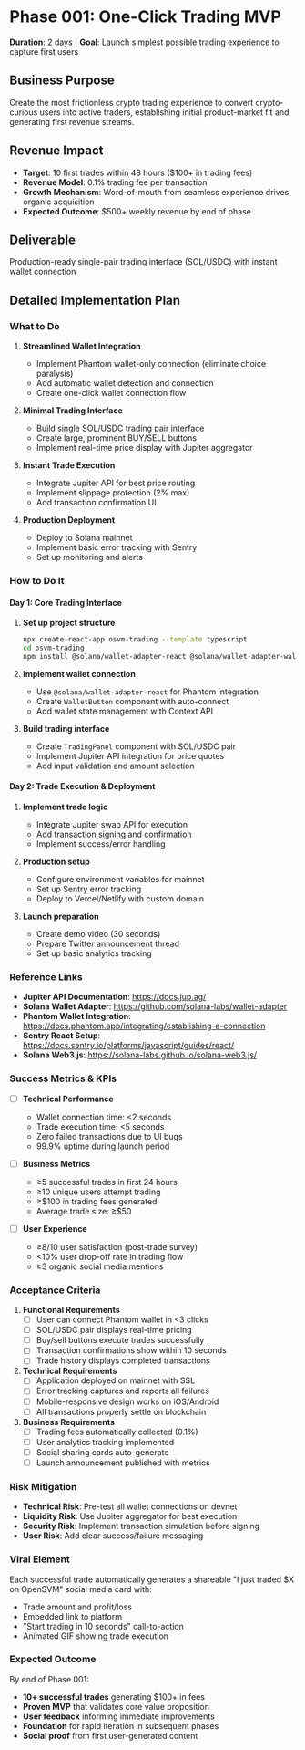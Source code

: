 # Phase 001: One-Click Trading MVP
**Duration**: 2 days | **Goal**: Launch simplest possible trading experience to capture first users

## Business Purpose
Create the most frictionless crypto trading experience to convert crypto-curious users into active traders, establishing initial product-market fit and generating first revenue streams.

## Revenue Impact
- **Target**: 10 first trades within 48 hours ($100+ in trading fees)
- **Revenue Model**: 0.1% trading fee per transaction
- **Growth Mechanism**: Word-of-mouth from seamless experience drives organic acquisition
- **Expected Outcome**: $500+ weekly revenue by end of phase

## Deliverable
Production-ready single-pair trading interface (SOL/USDC) with instant wallet connection

## Detailed Implementation Plan

### What to Do
1. **Streamlined Wallet Integration**
   - Implement Phantom wallet-only connection (eliminate choice paralysis)
   - Add automatic wallet detection and connection
   - Create one-click wallet connection flow

2. **Minimal Trading Interface**
   - Build single SOL/USDC trading pair interface
   - Create large, prominent BUY/SELL buttons
   - Implement real-time price display with Jupiter aggregator

3. **Instant Trade Execution**
   - Integrate Jupiter API for best price routing
   - Implement slippage protection (2% max)
   - Add transaction confirmation UI

4. **Production Deployment**
   - Deploy to Solana mainnet
   - Implement basic error tracking with Sentry
   - Set up monitoring and alerts

### How to Do It

#### Day 1: Core Trading Interface
1. **Set up project structure**
   ```bash
   npx create-react-app osvm-trading --template typescript
   cd osvm-trading
   npm install @solana/wallet-adapter-react @solana/wallet-adapter-wallets
   ```

2. **Implement wallet connection**
   - Use `@solana/wallet-adapter-react` for Phantom integration
   - Create `WalletButton` component with auto-connect
   - Add wallet state management with Context API

3. **Build trading interface**
   - Create `TradingPanel` component with SOL/USDC pair
   - Implement Jupiter API integration for price quotes
   - Add input validation and amount selection

#### Day 2: Trade Execution & Deployment
1. **Implement trade logic**
   - Integrate Jupiter swap API for execution
   - Add transaction signing and confirmation
   - Implement success/error handling

2. **Production setup**
   - Configure environment variables for mainnet
   - Set up Sentry error tracking
   - Deploy to Vercel/Netlify with custom domain

3. **Launch preparation**
   - Create demo video (30 seconds)
   - Prepare Twitter announcement thread
   - Set up basic analytics tracking

### Reference Links
- **Jupiter API Documentation**: https://docs.jup.ag/
- **Solana Wallet Adapter**: https://github.com/solana-labs/wallet-adapter
- **Phantom Wallet Integration**: https://docs.phantom.app/integrating/establishing-a-connection
- **Sentry React Setup**: https://docs.sentry.io/platforms/javascript/guides/react/
- **Solana Web3.js**: https://solana-labs.github.io/solana-web3.js/

### Success Metrics & KPIs
- [ ] **Technical Performance**
  - Wallet connection time: <2 seconds
  - Trade execution time: <5 seconds
  - Zero failed transactions due to UI bugs
  - 99.9% uptime during launch period

- [ ] **Business Metrics**
  - ≥5 successful trades in first 24 hours
  - ≥10 unique users attempt trading
  - ≥$100 in trading fees generated
  - Average trade size: ≥$50

- [ ] **User Experience**
  - ≥8/10 user satisfaction (post-trade survey)
  - <10% user drop-off rate in trading flow
  - ≥3 organic social media mentions

### Acceptance Criteria
1. **Functional Requirements**
   - [ ] User can connect Phantom wallet in <3 clicks
   - [ ] SOL/USDC pair displays real-time pricing
   - [ ] Buy/sell buttons execute trades successfully
   - [ ] Transaction confirmations show within 10 seconds
   - [ ] Trade history displays completed transactions

2. **Technical Requirements**
   - [ ] Application deployed on mainnet with SSL
   - [ ] Error tracking captures and reports all failures
   - [ ] Mobile-responsive design works on iOS/Android
   - [ ] All transactions properly settle on blockchain

3. **Business Requirements**
   - [ ] Trading fees automatically collected (0.1%)
   - [ ] User analytics tracking implemented
   - [ ] Social sharing cards auto-generate
   - [ ] Launch announcement published with metrics

### Risk Mitigation
- **Technical Risk**: Pre-test all wallet connections on devnet
- **Liquidity Risk**: Use Jupiter aggregator for best execution
- **Security Risk**: Implement transaction simulation before signing
- **User Risk**: Add clear success/failure messaging

### Viral Element
Each successful trade automatically generates a shareable "I just traded $X on OpenSVM" social media card with:
- Trade amount and profit/loss
- Embedded link to platform
- "Start trading in 10 seconds" call-to-action
- Animated GIF showing trade execution

### Expected Outcome
By end of Phase 001:
- **10+ successful trades** generating $100+ in fees
- **Proven MVP** that validates core value proposition
- **User feedback** informing immediate improvements
- **Foundation** for rapid iteration in subsequent phases
- **Social proof** from first user-generated content